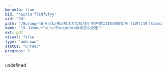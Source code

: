```yaml
---
bm-meta: true
bid: "hGwtlQTfliNfBfyy"
vid: "00"
path: "/Golang/46-Kafka核心技术与实战/04-客户端实践及原理剖析 (1讲)/19丨CommitFailedException异常怎么处理？.pdf"
name: "19丨CommitFailedException异常怎么处理？"
ext: pdf
visual: false
type: "unknown"
status: "unread"
progress: 3
---
```

undefined